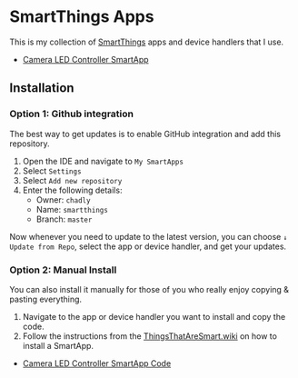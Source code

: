 # SmartThings Apps

This is my collection of [SmartThings](https://www.smartthings.com/) apps and device handlers that I use.

* [Camera LED Controller SmartApp](smartapps/chadly/camera-led-controller.src)

## Installation

### Option 1: Github integration

The best way to get updates is to enable GitHub integration and add this repository.

1. Open the IDE and navigate to `My SmartApps`
2. Select `Settings`
3. Select `Add new repository`
4. Enter the following details:
	* Owner: `chadly`
	* Name: `smartthings`
	* Branch: `master`

Now whenever you need to update to the latest version, you can choose `↓ Update from Repo`, select the app or device handler, and get your updates.

### Option 2: Manual Install

You can also install it manually for those of you who really enjoy copying & pasting everything.

1. Navigate to the app or device handler you want to install and copy the code.
2. Follow the instructions from the [ThingsThatAreSmart.wiki](http://thingsthataresmart.wiki/index.php?title=Using_Custom_Code#Using_a_Custom_SmartApp) on how to install a SmartApp.

* [Camera LED Controller SmartApp Code](https://raw.githubusercontent.com/chadly/smartthings-camera-led-controller/master/smartapps/chadly/camera-led-controller.src/camera-led-controller.groovy)
